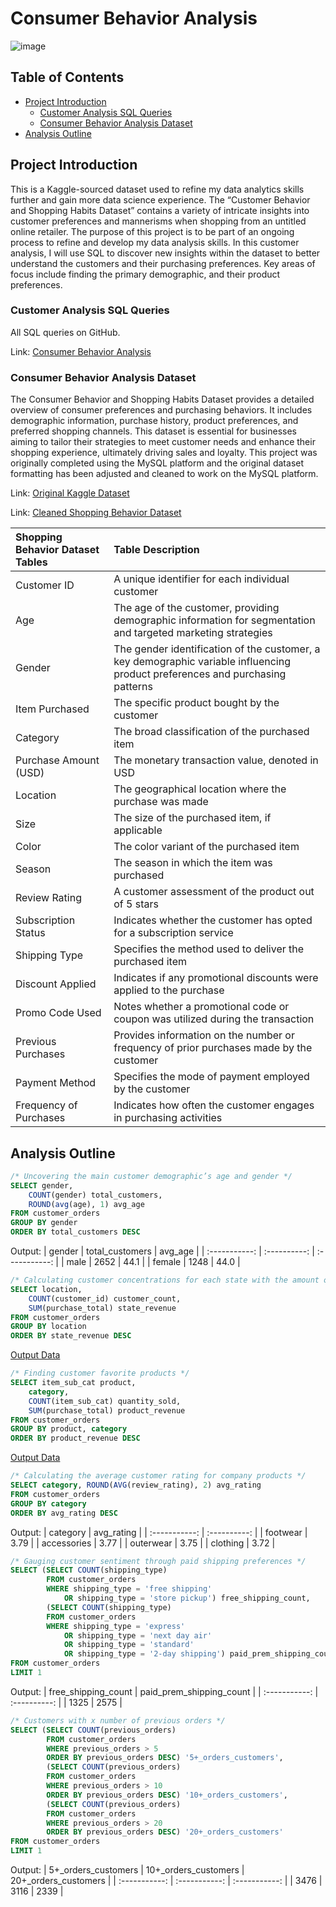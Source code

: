 # Consumer Behavior Analysis

![image](https://github.com/jasondo-da/Consumer_Behavior_Analysis/assets/138195365/a26d5a90-a60e-42d2-b89c-8119f2edc676)

## Table of Contents

- [Project Introduction](#project-introduction)
    - [Customer Analysis SQL Queries](#customer-analysis-sql-queries)
    - [Consumer Behavior Analysis Dataset](#consumer-behavior-analysis-dataset)
- [Analysis Outline](#analysis-outline)

## Project Introduction

This is a Kaggle-sourced dataset used to refine my data analytics skills further and gain more data science experience. The “Customer Behavior and Shopping Habits Dataset” contains a variety of intricate insights into customer preferences and mannerisms when shopping from an untitled online retailer. The purpose of this project is to be part of an ongoing process to refine and develop my data analysis skills. In this customer analysis, I will use SQL to discover new insights within the dataset to better understand the customers and their purchasing preferences. Key areas of focus include finding the primary demographic, and their product preferences.

### Customer Analysis SQL Queries
All SQL queries on GitHub.

Link: [Consumer Behavior Analysis](https://github.com/jasondo-da/Consumer_Behavior_Analysis/blob/main/cba_queries.sql)

### Consumer Behavior Analysis Dataset

The Consumer Behavior and Shopping Habits Dataset provides a detailed overview of consumer preferences and purchasing behaviors. It includes demographic information, purchase history, product preferences, and preferred shopping channels. This dataset is essential for businesses aiming to tailor their strategies to meet customer needs and enhance their shopping experience, ultimately driving sales and loyalty. This project was originally completed using the MySQL platform and the original dataset formatting has been adjusted and cleaned to work on the MySQL platform.

Link: [Original Kaggle Dataset](https://www.kaggle.com/datasets/zeesolver/consumer-behavior-and-shopping-habits-dataset/)

Link: [Cleaned Shopping Behavior Dataset](https://github.com/jasondo-da/Consumer_Behavior_Analysis/blob/main/sb_clean.csv)

| Shopping Behavior Dataset Tables | Table Description |
| :------------- | :------------ |
| Customer ID | A unique identifier for each individual customer |
| Age | The age of the customer, providing demographic information for segmentation and targeted marketing strategies |
| Gender | The gender identification of the customer, a key demographic variable influencing product preferences and purchasing patterns |
| Item Purchased | The specific product bought by the customer |
| Category | The broad classification of the purchased item |
| Purchase Amount (USD) | The monetary transaction value, denoted in USD |
| Location | The geographical location where the purchase was made |
| Size | The size of the purchased item, if applicable |
| Color | The color variant of the purchased item |
| Season | The season in which the item was purchased |
| Review Rating | A customer assessment of the product out of 5 stars |
| Subscription Status | Indicates whether the customer has opted for a subscription service |
| Shipping Type | Specifies the method used to deliver the purchased item |
| Discount Applied | Indicates if any promotional discounts were applied to the purchase |
| Promo Code Used | Notes whether a promotional code or coupon was utilized during the transaction |
| Previous Purchases | Provides information on the number or frequency of prior purchases made by the customer |
| Payment Method | Specifies the mode of payment employed by the customer |
| Frequency of Purchases | Indicates how often the customer engages in purchasing activities | 


## Analysis Outline

```sql
/* Uncovering the main customer demographic’s age and gender */
SELECT gender,
    COUNT(gender) total_customers,
    ROUND(avg(age), 1) avg_age
FROM customer_orders
GROUP BY gender
ORDER BY total_customers DESC
```

Output:
| gender | total_customers | avg_age | 
| :-----------: | :----------: | :-----------: |
| male | 2652 | 44.1 |
| female | 1248 | 44.0 |


```sql
/* Calculating customer concentrations for each state with the amount of revenue generated */
SELECT location,
    COUNT(customer_id) customer_count,
    SUM(purchase_total) state_revenue
FROM customer_orders
GROUP BY location
ORDER BY state_revenue DESC
```

[Output Data](https://github.com/jasondo-da/Consumer_Behavior_Analysis/blob/main/customer_concentration_and_revenue.csv)


```sql
/* Finding customer favorite products */
SELECT item_sub_cat product,
    category,
    COUNT(item_sub_cat) quantity_sold,
    SUM(purchase_total) product_revenue
FROM customer_orders
GROUP BY product, category
ORDER BY product_revenue DESC
```

[Output Data](https://github.com/jasondo-da/Consumer_Behavior_Analysis/blob/main/product_popularity.csv)


```sql
/* Calculating the average customer rating for company products */
SELECT category, ROUND(AVG(review_rating), 2) avg_rating
FROM customer_orders
GROUP BY category
ORDER BY avg_rating DESC
```

Output:
| category | avg_rating |
| :-----------: | :----------: |
| footwear | 3.79 |
| accessories | 3.77 |
| outerwear | 3.75 |
| clothing | 3.72 |


```sql
/* Gauging customer sentiment through paid shipping preferences */
SELECT (SELECT COUNT(shipping_type)
        FROM customer_orders
        WHERE shipping_type = 'free shipping' 
            OR shipping_type = 'store pickup') free_shipping_count,
        (SELECT COUNT(shipping_type)
        FROM customer_orders
        WHERE shipping_type = 'express' 
            OR shipping_type = 'next day air' 
            OR shipping_type = 'standard' 
            OR shipping_type = '2-day shipping') paid_prem_shipping_count
FROM customer_orders
LIMIT 1
```

Output:
| free_shipping_count | paid_prem_shipping_count |
| :-----------: | :----------: |
| 1325 | 2575 |


```sql
/* Customers with x number of previous orders */
SELECT (SELECT COUNT(previous_orders)
    	FROM customer_orders
    	WHERE previous_orders > 5
    	ORDER BY previous_orders DESC) '5+_orders_customers',
    	(SELECT COUNT(previous_orders)
    	FROM customer_orders
    	WHERE previous_orders > 10
    	ORDER BY previous_orders DESC) '10+_orders_customers',
    	(SELECT COUNT(previous_orders)
    	FROM customer_orders
    	WHERE previous_orders > 20
    	ORDER BY previous_orders DESC) '20+_orders_customers'
FROM customer_orders
LIMIT 1
```

Output:
| 5+_orders_customers | 10+_orders_customers | 20+_orders_customers |
| :-----------: | :-----------: | :-----------: |
| 3476 | 3116 | 2339 |
